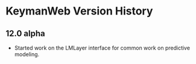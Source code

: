 # KeymanWeb Version History

## 12.0 alpha
* Started work on the LMLayer interface for common work on predictive modeling.
